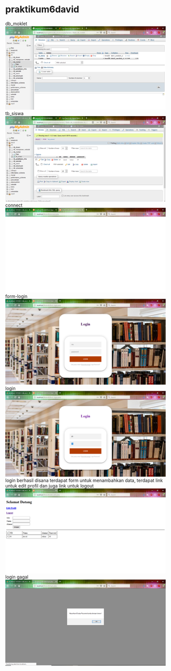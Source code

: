 # praktikum6david
db_moklet
![alt text](https://github.com/mdavidpb/praktikum6david/blob/master/db_moklet.PNG)
tb_siswa
![alt text](https://github.com/mdavidpb/praktikum6david/blob/master/tb_siswa.PNG)
connect
![alt text](https://github.com/mdavidpb/praktikum6david/blob/master/connect.PNG)
form-login
![alt text](https://github.com/mdavidpb/praktikum6david/blob/master/form-login.PNG)
login
![alt text](https://github.com/mdavidpb/praktikum6david/blob/master/login.PNG)
login berhasil  disana terdapat form untuk menambahkan data, terdapat link untuk edit profil dan juga link untuk logout
![alt text](https://github.com/mdavidpb/praktikum6david/blob/master/login_berhasil.PNG)
login gagal
![alt text](https://github.com/mdavidpb/praktikum6david/blob/master/id_password_salah.PNG)
